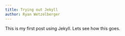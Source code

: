 ```yaml
---
title: Trying out Jekyll
author: Ryan Wetzelberger
---
```

This is my first post using Jekyll.  Lets see how this goes.